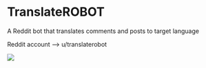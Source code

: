 # TranslateROBOT
A Reddit bot that translates comments and posts to target language

Reddit account --> u/translaterobot

![](https://user-images.githubusercontent.com/85396359/137637018-d9783ca3-33de-4874-94af-1a8cf9fe87b7.png)
